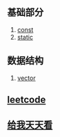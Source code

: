 ## 基础部分

1. [const](foundation/const/const.md)
2. [static](foundation/static/static.md)

## 数据结构
1. [vector](code/vector/vector.md)


## [leetcode](code/code.md)

## [给我天天看](code/recover.md)
